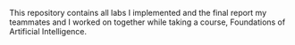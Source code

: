 This repository contains all labs I implemented and the final report my teammates and I worked on together while taking a course, Foundations of Artificial Intelligence.
